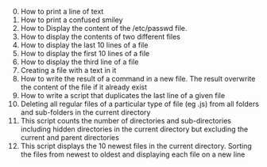 0) How to print a line of text
1) How to print a confused smiley
2) How to Display the content of the /etc/passwd file.
3) How to display the contents of two different files
4) How to display the last 10 lines of a file
5) How to display the first 10 lines of a file
6) How to display the third line of a file
7) Creating a file with a text in it
8) How to write the result of a command in a new file. The result overwrite the content of the file if it already exist
9) How to write a script that duplicates the last line of a given file
10) Deleting all regular files of a particular type of file (eg .js) from all folders and sub-folders in the current directory
11) This script counts the number of directories and sub-directories including hidden directories in the current directory but excluding the current and parent directories
12) This script displays the 10 newest files in the current directory. Sorting the files from newest to oldest and displaying each file on a new line

